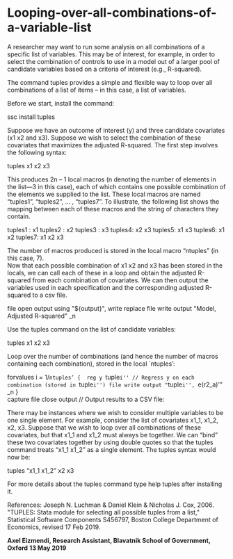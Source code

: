 # Looping-over-all-combinations-of-a-variable-list
A researcher may want to run some analysis on all combinations of a specific list of variables. This may be of interest, for example, in order to select the combination of controls to use in a model out of a larger pool of candidate variables based on a criteria of interest (e.g., R-squared). 

The command tuples provides a simple and flexible way to loop over all combinations of a list of items – in this case, a list of variables. 

Before we start, install the command: 

ssc install tuples

Suppose we have an outcome of interest (y) and three candidate covariates (x1 x2 and x3). Suppose we wish to select the combination of these covariates that maximizes the adjusted R-squared. The first step involves the following syntax:

tuples x1 x2 x3

This produces 2n – 1 local macros (n denoting the number of elements in the list—3 in this case), each of which contains one possible combination of the elements we supplied to the list. These local macros are named “tuples1”, “tuples2”, … , “tuples7”. To illustrate, the following list shows the mapping between each of these macros and the string of characters they contain.

tuples1 :  x1
tuples2 :  x2
tuples3 :  x3
tuples4: x2 x3
tuples5: x1 x3
tuples6: x1 x2
tuples7: x1 x2 x3

The number of macros produced is stored in the local macro “ntuples” (in this case, 7).  
Now that each possible combination of x1 x2 and x3 has been stored in the locals, we can call each of these in a loop and obtain the adjusted R-squared from each combination of covariates. We can then output the variables used in each specification and the corresponding adjusted R-squared to a csv file. 
 
file open output using "${output}", write replace
file write output "Model, Adjusted R-squared" _n

Use the tuples command on the list of candidate variables:

tuples x1 x2 x3

Loop over the number of combinations (and hence the number of macros containing each combination), stored in the local `ntuples’:

forvalues i = 1/`ntuples’ { 
reg y `tuple`i'' // Regress y on each combination (stored in `tuple`i'')
file write output "`tuple`i'', `e(r2_a)'" _n
}	
capture file close output // Output results to a CSV file:

There may be instances where we wish to consider multiple variables to be one single element. For example, consider the list of covariates x1_1, x1_2, x2, x3. Suppose that we wish to loop over all combinations of these covariates, but that x1_1 and x1_2 must always be together. We can “bind” these two covariates together by using double quotes so that the tuples command treats “x1_1 x1_2” as a single element. The tuples syntax would now be: 

tuples “x1_1 x1_2” x2 x3

For more details about the tuples command type help tuples after installing it.

References:
Joseph N. Luchman & Daniel Klein & Nicholas J. Cox, 2006. "TUPLES: Stata module for selecting all possible tuples from a list," Statistical Software Components S456797, Boston College Department of Economics, revised 17 Feb 2019.

**Axel Eizmendi, Research Assistant, Blavatnik School of Government, Oxford**
**13 May 2019**
